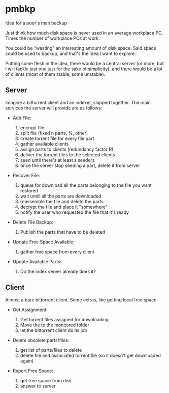 # pmbkp
Idea for a poor's man backup

Just think how much disk space is never used in an average workplace PC.
Times the number of workplace PCs at work.

You could be "wasting" an interesting amount of disk space. Said space could be used to backup, and that's the idea I want to explore.


Putting some flesh in the idea, there would be a central server (or more, but I will tackle just one just for the sake of simplicity), and there would be a lot of clients (most of them stable, some unstable).

## Server

Imagine a bittorrent client and an indexer, slapped together. The main services the server will provide are as follows:

+ Add File:
  1. encrypt file
  2. split file (fixed n parts, %, other)
  3. create torrent file for every file part
  4. gather available clients
  5. assign parts to clients (redundancy factor R)
  6. deliver the torrent files to the selected clients
  7. seed until there's at least s seeders
  8. once the server stop seeding a part, delete it from server

+ Recover File:
  1. queue for download all the parts belonging to the file you want restored
  2. wait untill all the parts are downloaded
  3. reassemble the file and delete the parts
  4. decrypt the file and place it "somewhere"
  5. notify the user who requested the file that it's ready

+ Delete File Backup:
  1. Publish the parts that have to be deleted

+ Update Free Space Available:
  1. gather free space from every client

+ Update Available Parts:
  1. Do the index server already does it?


## Client

Almost a bare bittorrent client. Some extras, like getting local free space.

+ Get Assignment:
  1. Get torrent files assigned for downloading
  2. Move the to the monitored folder
  3. let the bittorrent client do its job

+ Delete obsolete parts/files:
  1. get list of parts/files to delete
  2. delete file and associated torrent file (so it doesn't get downloaded again)

+ Report Free Space:
  1. get free space from disk
  2. answer to server


